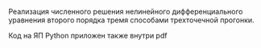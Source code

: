 Реализация численного решения нелинейного дифференциального уравнения второго порядка тремя способами трехточечной прогонки.

Код на ЯП Python приложен также внутри pdf
